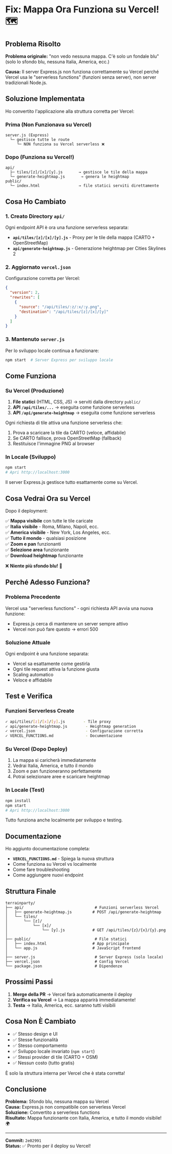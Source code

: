 # Fix: Mappa Ora Funziona su Vercel! 🗺️

## Problema Risolto

**Problema originale:** "non vedo nessuna mappa. C'è solo un fondale blu" (solo lo sfondo blu, nessuna Italia, America, ecc.)

**Causa:** Il server Express.js non funziona correttamente su Vercel perché Vercel usa le "serverless functions" (funzioni senza server), non server tradizionali Node.js.

## Soluzione Implementata

Ho convertito l'applicazione alla struttura corretta per Vercel:

### Prima (Non Funzionava su Vercel)
```
server.js (Express)
  └─ gestisce tutte le route
     └─ NON funziona su Vercel serverless ❌
```

### Dopo (Funziona su Vercel!)
```
api/
  ├─ tiles/[z]/[x]/[y].js       → gestisce le tile della mappa
  └─ generate-heightmap.js       → genera le heightmap
public/
  └─ index.html                 → file statici serviti direttamente
```

## Cosa Ho Cambiato

### 1. Creato Directory `api/`
Ogni endpoint API è ora una funzione serverless separata:
- **`api/tiles/[z]/[x]/[y].js`** - Proxy per le tile della mappa (CARTO + OpenStreetMap)
- **`api/generate-heightmap.js`** - Generazione heightmap per Cities Skylines 2

### 2. Aggiornato `vercel.json`
Configurazione corretta per Vercel:
```json
{
  "version": 2,
  "rewrites": [
    { 
      "source": "/api/tiles/:z/:x/:y.png", 
      "destination": "/api/tiles/[z]/[x]/[y]" 
    }
  ]
}
```

### 3. Mantenuto `server.js`
Per lo sviluppo locale continua a funzionare:
```bash
npm start  # Server Express per sviluppo locale
```

## Come Funziona

### Su Vercel (Produzione)
1. **File statici** (HTML, CSS, JS) → serviti dalla directory `public/`
2. **API `/api/tiles/...`** → eseguita come funzione serverless
3. **API `/api/generate-heightmap`** → eseguita come funzione serverless

Ogni richiesta di tile attiva una funzione serverless che:
1. Prova a scaricare la tile da CARTO (veloce, affidabile)
2. Se CARTO fallisce, prova OpenStreetMap (fallback)
3. Restituisce l'immagine PNG al browser

### In Locale (Sviluppo)
```bash
npm start
# Apri http://localhost:3000
```

Il server Express.js gestisce tutto esattamente come su Vercel.

## Cosa Vedrai Ora su Vercel

Dopo il deployment:

✅ **Mappa visibile** con tutte le tile caricate  
✅ **Italia visibile** - Roma, Milano, Napoli, ecc.  
✅ **America visibile** - New York, Los Angeles, ecc.  
✅ **Tutto il mondo** - qualsiasi posizione  
✅ **Zoom e pan** funzionanti  
✅ **Selezione area** funzionante  
✅ **Download heightmap** funzionante  

❌ **Niente più sfondo blu!** 🎉

## Perché Adesso Funziona?

### Problema Precedente
Vercel usa "serverless functions" - ogni richiesta API avvia una nuova funzione:
- Express.js cerca di mantenere un server sempre attivo
- Vercel non può fare questo → errori 500

### Soluzione Attuale
Ogni endpoint è una funzione separata:
- Vercel sa esattamente come gestirla
- Ogni tile request attiva la funzione giusta
- Scaling automatico
- Veloce e affidabile

## Test e Verifica

### Funzioni Serverless Create
```bash
✓ api/tiles/[z]/[x]/[y].js        - Tile proxy
✓ api/generate-heightmap.js        - Heightmap generation
✓ vercel.json                      - Configurazione corretta
✓ VERCEL_FUNCTIONS.md              - Documentazione
```

### Su Vercel (Dopo Deploy)
1. La mappa si caricherà immediatamente
2. Vedrai Italia, America, e tutto il mondo
3. Zoom e pan funzioneranno perfettamente
4. Potrai selezionare aree e scaricare heightmap

### In Locale (Test)
```bash
npm install
npm start
# Apri http://localhost:3000
```

Tutto funziona anche localmente per sviluppo e testing.

## Documentazione

Ho aggiunto documentazione completa:
- **`VERCEL_FUNCTIONS.md`** - Spiega la nuova struttura
- Come funziona su Vercel vs localmente
- Come fare troubleshooting
- Come aggiungere nuovi endpoint

## Struttura Finale

```
terrainparty/
├── api/                               # Funzioni serverless Vercel
│   ├── generate-heightmap.js         # POST /api/generate-heightmap
│   └── tiles/
│       └── [z]/
│           └── [x]/
│               └── [y].js            # GET /api/tiles/{z}/{x}/{y}.png
│
├── public/                            # File statici
│   ├── index.html                    # App principale
│   └── app.js                        # JavaScript frontend
│
├── server.js                          # Server Express (solo locale)
├── vercel.json                        # Config Vercel
└── package.json                       # Dipendenze

```

## Prossimi Passi

1. **Merge della PR** → Vercel farà automaticamente il deploy
2. **Verifica su Vercel** → La mappa apparirà immediatamente!
3. **Testa** → Italia, America, ecc. saranno tutti visibili

## Cosa Non È Cambiato

- ✅ Stesso design e UI
- ✅ Stesse funzionalità
- ✅ Stesso comportamento
- ✅ Sviluppo locale invariato (`npm start`)
- ✅ Stessi provider di tile (CARTO + OSM)
- ✅ Nessun costo (tutto gratis)

È solo la struttura interna per Vercel che è stata corretta!

## Conclusione

**Problema:** Sfondo blu, nessuna mappa su Vercel  
**Causa:** Express.js non compatibile con serverless Vercel  
**Soluzione:** Convertito a serverless functions  
**Risultato:** Mappa funzionante con Italia, America, e tutto il mondo visibile! 🌍

---

**Commit:** `2e02991`  
**Status:** ✅ Pronto per il deploy su Vercel!
